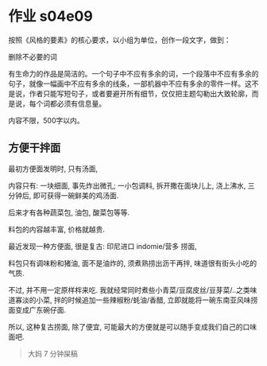 # 作业 s04e09

按照《风格的要素》的核心要求，以小组为单位，创作一段文字，做到：

删除不必要的词

有生命力的作品是简洁的。一个句子中不应有多余的词，一个段落中不应有多余的句子，就像一幅画中不应有多余的线条，一部机器中不应有多余的零件一样。这不是说，作者只能写短句子，或者要避开所有细节，仅仅把主题勾勒出大致轮廓，而是说，每个词都必须有信息量。

内容不限，500字以内。


## 方便干拌面
最初方便面发明时, 只有汤面,

内容只有: 
一块细面, 事先炸出微孔;
一小包调料, 拆开撒在面块儿上, 
浇上沸水, 三分钟后, 即可获得一碗鲜美的鸡汤面.

后来才有各种蔬菜包, 油包, 酸菜包等等.

料包的内容越丰富, 价格就越贵.

最近发现一种方便面, 很是复古:
印尼进口 indomie/营多 捞面,

料包只有调味粉和猪油,
面不是油炸的, 须煮熟捞出沥干再拌,
味道很有街头小吃的气质.

不过, 并不用一定原样柈来吃.
我就经常同时煮些小青菜/豆腐皮丝/豆芽菜/..之类味道寡淡的小菜,
拌的时候追加一些辣椒粉/蚝油/香醋,
立即就能将一碗东南亚风味捞面变成广东碗仔面.

所以, 这种复古捞面, 除了便宜, 可能最大的方便就是可以随手变成我们自己的口味面吧.



> 大妈 7 分钟屎稿




